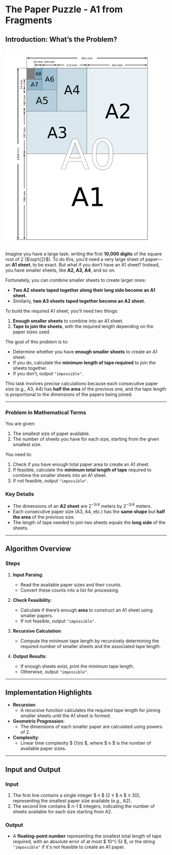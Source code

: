 # The Paper Puzzle - A1 from Fragments

## Introduction: What’s the Problem?

![Figure1](./Results/Paper_Size_Comparison_Chart.png)

Imagine you have a large task: writing the first **10,000 digits** of the square root of 2 ($\sqrt{2}$). To do this, you’d need a very large sheet of paper—an **A1 sheet**, to be exact. But what if you don’t have an A1 sheet? Instead, you have smaller sheets, like **A2, A3, A4**, and so on.

Fortunately, you can combine smaller sheets to create larger ones:
- **Two A2 sheets taped together along their long side become an A1 sheet.**
- Similarly, **two A3 sheets taped together become an A2 sheet.**

To build the required A1 sheet, you’ll need two things:
1. **Enough smaller sheets** to combine into an A1 sheet.
2. **Tape to join the sheets**, with the required length depending on the paper sizes used.

The goal of this problem is to:
- Determine whether you have **enough smaller sheets** to create an A1 sheet.
- If you do, calculate the **minimum length of tape required** to join the sheets together.
- If you don’t, output `"impossible"`.

This task involves precise calculations because each consecutive paper size (e.g., A3, A4) has **half the area** of the previous one, and the tape length is proportional to the dimensions of the papers being joined.

---

### Problem in Mathematical Terms

You are given:
1. The smallest size of paper available.
2. The number of sheets you have for each size, starting from the given smallest size.

You need to:
1. Check if you have enough total paper area to create an A1 sheet.
2. If feasible, calculate the **minimum total length of tape** required to combine the smaller sheets into an A1 sheet.
3. If not feasible, output `"impossible"`.

### Key Details
- The dimensions of an **A2 sheet** are $2^{-5/4}$ meters by $2^{-3/4}$ meters.
- Each consecutive paper size (A3, A4, etc.) has the **same shape** but **half the area** of the previous size.
- The length of tape needed to join two sheets equals the **long side** of the sheets.

---

## Algorithm Overview

### Steps
1. **Input Parsing**:
   - Read the available paper sizes and their counts.
   - Convert these counts into a list for processing.

2. **Check Feasibility**:
   - Calculate if there’s enough **area** to construct an A1 sheet using smaller papers.
   - If not feasible, output `"impossible"`.

3. **Recursive Calculation**:
   - Compute the minimum tape length by recursively determining the required number of smaller sheets and the associated tape length.

4. **Output Results**:
   - If enough sheets exist, print the minimum tape length.
   - Otherwise, output `"impossible"`.

---

## Implementation Highlights
- **Recursion**:
  - A recursive function calculates the required tape length for joining smaller sheets until the A1 sheet is formed.
- **Geometric Progression**:
  - The dimensions of each smaller paper are calculated using powers of 2.
- **Complexity**:
  - Linear time complexity $ O(n) $, where $ n $ is the number of available paper sizes.

---

## Input and Output

### Input
1. The first line contains a single integer $ n $ (2 ≤ $ n $ ≤ 30), representing the smallest paper size available (e.g., A2).
2. The second line contains $ n-1 $ integers, indicating the number of sheets available for each size starting from A2.

### Output
- A **floating-point number** representing the smallest total length of tape required, with an absolute error of at most $ 10^{-5} $, or the string `"impossible"` if it's not feasible to create an A1 paper.